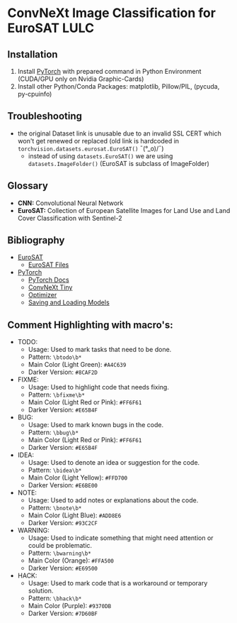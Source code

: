 # ConvNeXt Image Classification for EuroSAT LULC

## Installation
1) Install [PyTorch](https://pytorch.org/get-started/locally/#start-locally) with prepared command in Python Environment (CUDA/GPU only on Nvidia Graphic-Cards)
2) Install other Python/Conda Packages: matplotlib, Pillow/PIL, (pycuda, py-cpuinfo)

## Troubleshooting
- the original Dataset link is unusable due to an invalid SSL CERT which won't get renewed or replaced (old link is hardcoded in `torchvision.datasets.eurosat.EuroSAT()` ¯\(°_o)/¯)
  - instead of using `datasets.EuroSAT()` we are using `datasets.ImageFolder()` (EuroSAT is subclass of ImageFolder)

## Glossary
- **CNN:** Convolutional Neural Network
- **EuroSAT:** Collection of European Satellite Images for Land Use and Land Cover Classification with Sentinel-2

[//]: # (- **:**)

[//]: # (- **:**)

[//]: # (- **:**)

[//]: # (- **:**)

[//]: # (- **:**)

[//]: # (- **:**)

[//]: # (- **:**)

[//]: # (- **:**)

## Bibliography
- [EuroSAT](https://github.com/phelber/EuroSAT)
  - [EuroSAT Files](https://zenodo.org/api/records/7711810/files-archive)
- [PyTorch](https://pytorch.org/)
  - [PyTorch Docs](https://pytorch.org/docs/stable/index.html)
  - [ConvNeXt Tiny](https://pytorch.org/vision/main/models/generated/torchvision.models.convnext_tiny.html)
  - [Optimizer](https://pytorch.org/docs/stable/optim.html#algorithms) 
  - [Saving and Loading Models](https://pytorch.org/tutorials/beginner/saving_loading_models.html)

## Comment Highlighting with macro's: 
- TODO:
  - Usage: Used to mark tasks that need to be done.
  - Pattern: `\btodo\b*`
  - Main Color (Light Green): `#A4C639`
  - Darker Version: `#8CAF2D`
- FIXME:
  - Usage: Used to highlight code that needs fixing.
  - Pattern: `\bfixme\b*`
  - Main Color (Light Red or Pink): `#FF6F61`
  - Darker Version: `#E65B4F`
- BUG:
  - Usage: Used to mark known bugs in the code.
  - Pattern: `\bbug\b*`
  - Main Color (Light Red or Pink): `#FF6F61`
  - Darker Version: `#E65B4F`
- IDEA:
  - Usage: Used to denote an idea or suggestion for the code.
  - Pattern: `\bidea\b*`
  - Main Color (Light Yellow): `#FFD700`
  - Darker Version: `#E6BE00`
- NOTE:
  - Usage: Used to add notes or explanations about the code.
  - Pattern: `\bnote\b*`
  - Main Color (Light Blue): `#ADD8E6`
  - Darker Version: `#93C2CF`
- WARNING:
  - Usage: Used to indicate something that might need attention or could be problematic.
  - Pattern: `\bwarning\b*`
  - Main Color (Orange): `#FFA500`
  - Darker Version: `#E69500`
- HACK:
  - Usage: Used to mark code that is a workaround or temporary solution.
  - Pattern: `\bhack\b*`
  - Main Color (Purple): `#9370DB`
  - Darker Version: `#7D60BF`